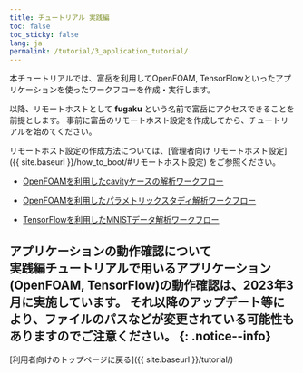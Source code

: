 ```yaml
---
title: チュートリアル 実践編
toc: false
toc_sticky: false
lang: ja
permalink: /tutorial/3_application_tutorial/
---
```


本チュートリアルでは、富岳を利用してOpenFOAM, TensorFlowといったアプリケーションを使ったワークフローを作成・実行します。

以降、リモートホストとして __fugaku__ という名前で富岳にアクセスできることを前提とします。
事前に富岳のリモートホスト設定を作成してから、チュートリアルを始めてください。

リモートホスト設定の作成方法については、[管理者向け リモートホスト設定]({{ site.baseurl }}/how_to_boot/#リモートホスト設定) をご参照ください。

 * [OpenFOAMを利用したcavityケースの解析ワークフロー](1_OpenFOAM_cavity/)

 * [OpenFOAMを利用したパラメトリックスタディ解析ワークフロー](2_OpenFOAM_PS/)

 * [TensorFlowを利用したMNISTデータ解析ワークフロー](3_TensorFlow_mnist/)


__アプリケーションの動作確認について__  
実践編チュートリアルで用いるアプリケーション(OpenFOAM, TensorFlow)の動作確認は、2023年3月に実施しています。
それ以降のアップデート等により、ファイルのパスなどが変更されている可能性もありますのでご注意ください。
{: .notice--info}
--------
[利用者向けのトップページに戻る]({{ site.baseurl }}/tutorial/)
